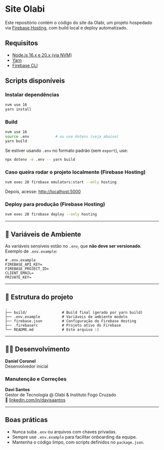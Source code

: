 # Site Olabi

Este repositório contém o código do site da Olabi, um projeto hospedado via [Firebase Hosting](https://firebase.google.com/products/hosting), com build local e deploy automatizado.

## Requisitos

- [Node.js 16.x e 20.x (via NVM)](https://github.com/nvm-sh/nvm)
- [Yarn](https://classic.yarnpkg.com/en/docs/install)
- [Firebase CLI](https://firebase.google.com/docs/cli)

## Scripts disponíveis

### Instalar dependências

```bash
nvm use 16
yarn install
```

### Build

```bash
nvm use 16
source .env            # ou use dotenv (veja abaixo)
yarn build
```

Se estiver usando `.env` no formato padrão (sem `export`), use:

```bash
npx dotenv -e .env -- yarn build
```

### Caso queira rodar o projeto localmente (Firebase Hosting)

```bash
nvm exec 20 firebase emulators:start --only hosting
```

Depois, acesse: [http://localhost:5000](http://localhost:5000)

### Deploy para produção (Firebase Hosting)

```bash
nvm exec 20 firebase deploy --only hosting
```

---

## 🔐 Variáveis de Ambiente

As variáveis sensíveis estão no `.env`, que **não deve ser versionado**.  
Exemplo de `.env.example`:

```env
# .env.example
FIREBASE_API_KEY=
FIREBASE_PROJECT_ID=
CLIENT_EMAIL=
PRIVATE_KEY=
```

---

## 📁 Estrutura do projeto

```
.
├── build/                # Build final (gerado por yarn build)
├── .env.example          # Variáveis de ambiente modelo
├── firebase.json         # Configuração do Firebase Hosting
├── .firebaserc           # Projeto ativo do Firebase
└── README.md             # Este arquivo :)
```

---

## 👨‍💻 Desenvolvimento

**Daniel Coronel**  
Desenvolvedor inicial 

### Manutenção e Correções

**Davi Santos**  
Gestor de Tecnologia @ Olabi & Instituto Fogo Cruzado  
🔗 [linkedin.com/in/davisaantos](https://www.linkedin.com/in/davisaantos)  

---

## Boas práticas

- Nunca suba `.env` ou arquivos com chaves privadas.
- Sempre use `.env.example` para facilitar onboarding da equipe.
- Mantenha o código limpo, com scripts definidos no `package.json`.
